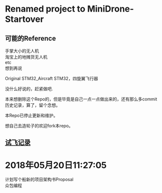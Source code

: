 # Renamed project to MiniDrone-Startover

## 可能的Reference  
手掌大小的无人机  
淘宝上的地摊货无人机  
etc  
想到再说  

Original STM32_Aircraft
STM32，四旋翼飞行器

没什么好说的，赶紧做吧.

本来想删除这个Repo的，但是毕竟是自己一点一点做出来的，还有那么多commit历史记录，算了，留个念想。

本Repo已停止更新和维护。

想自己去造轮子的欢迎fork本repo。

## [试飞记录](https://www.youtube.com/watch?v=cQ1iSv82Aq8)


# 2018年05月20日11:27:05
计划写个船新的项目架构书Proposal  
众包编程  
